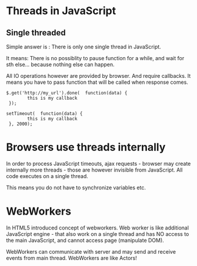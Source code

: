 # Threads in JavaScript


## Single threaded
Simple answer is : There is only one single thread in JavaScript.

It means:
There is no possiblity to pause  function for a while, and wait for sth else... because nothing else can happen.

All IO operations however are provided by browser. And require callbacks.
It means you have to pass function that will be called when response comes.

```
$.get('http://my_url').done(  function(data) {
        this is my callback
 });
```

```
setTimeout(  function(data) {
        this is my callback
 }, 2000);
```
# Browsers use threads internally
In order to process JavaScript timeouts, ajax requests - browser may create internally
more threads - those are however invisible from JavaScript.
All code executes on a single thread.

This means you do not have to synchronize variables etc.

# WebWorkers
In HTML5 introduced concept of webworkers.
Web worker is like additional JavaScript engine - that also work on a single thread
and has NO access to the main JavaScript, and cannot access page (manipulate DOM).

WebWorkers can communicate with server and may send and receive events from main thread.
WebWorkers are like Actors!



